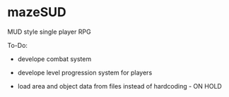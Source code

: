 # mazeSUD
MUD style single player RPG

To-Do:

- develope combat system

- develope level progression system for players

- load area and object data from files instead of hardcoding  -  ON HOLD
